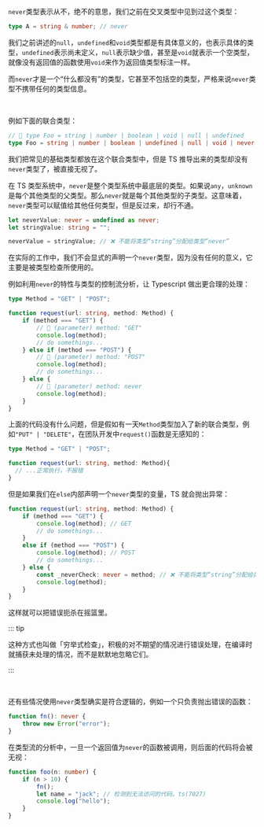 `never`类型表示从不，绝不的意思，我们之前在交叉类型中见到过这个类型：

```typescript
type A = string & number; // never
```

我们之前讲述的`null`，`undefined`和`void`类型都是有具体意义的，也表示具体的类型，`undefined`表示尚未定义，`null`表示缺少值，甚至是`void`就表示一个空类型，就像没有返回值的函数使用`void`来作为返回值类型标注一样。

而`never`才是一个“什么都没有”的类型，它甚至不包括空的类型，严格来说`never`类型不携带任何的类型信息。

<br />

例如下面的联合类型：

```typescript
// 🤔 type Foo = string | number | boolean | void | null | undefined
type Foo = string | number | boolean | undefined | null | void | never;
```

我们把常见的基础类型都放在这个联合类型中，但是 TS 推导出来的类型却没有`never`类型了，被直接无视了。

在 TS 类型系统中，`never`是整个类型系统中最底层的类型。如果说`any`，`unknown`是每个其他类型的父类型。那么`never`就是每个其他类型的子类型。<XTextLight>这意味着，`never`类型可以赋值给其他任何类型，但是反过来，却行不通。</XTextLight>

```typescript
let neverValue: never = undefined as never;
let stringValue: string = "";

neverValue = stringValue; // ❌ 不能将类型“string”分配给类型“never”
```

在实际的工作中，我们不会显式的声明一个`never`类型，因为没有任何的意义，它主要是被类型检查所使用的。

例如利用`never`的特性与类型的控制流分析，让 Typescript 做出更合理的处理：

```typescript
type Method = "GET" | "POST";

function request(url: string, method: Method) {
    if (method === "GET") {
        // 🤔 (parameter) method: "GET"
        console.log(method);
        // do somethings...
    } else if (method === "POST") {
        // 🤔 (parameter) method: "POST"
        console.log(method);
        // do somethings...
    } else {
        // 🤔 (parameter) method: never
        console.log(method);
    }
}
```

上面的代码没有什么问题，但是假如有一天`Method`类型加入了新的联合类型，例如`"PUT" | "DELETE"`，在团队开发中`request()`函数是无感知的：

```typescript
type Method = "GET" | "POST";

function request(url: string, method: Method){
  // ...正常执行，不报错
}
```

但是如果我们在`else`内部声明一个`never`类型的变量，TS 就会抛出异常：

```typescript
function request(url: string, method: Method) {
    if (method === "GET") {
        console.log(method); // GET
        // do somethings...
    } 
    else if (method === "POST") {
        console.log(method); // POST
        // do somethings...
    } else {
        const _neverCheck: never = method; // ❌ 不能将类型“string”分配给类型“never”
        console.log(method);
    }
}
```

这样就可以把错误扼杀在摇篮里。

::: tip

这种方式也叫做「穷举式检查」，积极的对不期望的情况进行错误处理，在编译时就捕获未处理的情况，而不是默默地忽略它们。

:::

<br />

还有些情况使用`never`类型确实是符合逻辑的，例如一个只负责抛出错误的函数：

```typescript
function fn(): never {
    throw new Error("error");
}
```

在类型流的分析中，一旦一个返回值为`never`的函数被调用，则后面的代码将会被无视：

```typescript
function foo(n: number) {
    if (n > 10) {
        fn();
        let name = "jack"; // 检测到无法访问的代码。ts(7027)
        console.log("hello");
    }
}
```


